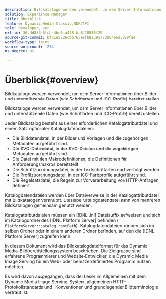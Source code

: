 ```yaml
---
description: Bildkataloge werden verwendet, um dem Server Informationen über Bilder und unterstützende Daten (wie Schriftarten und ICC-Profile) bereitzustellen.
solution: Experience Manager
title: Überblick
feature: Dynamic Media Classic,SDK/API
role: Developer,User
exl-id: 36cdd833-6fcb-4be6-a4f8-ba8d20580f29
source-git-commit: bf31e5226cbb763e2fb82391772b64e5d5c89fae
workflow-type: tm+mt
source-wordcount: '274'
ht-degree: 0%

---
```


# Überblick{#overview}

Bildkataloge werden verwendet, um dem Server Informationen über Bilder und unterstützende Daten (wie Schriftarten und ICC-Profile) bereitzustellen.

Bildkataloge werden verwendet, um dem Server Informationen über Bilder und unterstützende Daten (wie Schriftarten und ICC-Profile) bereitzustellen.

Jeder Bildkatalog besteht aus einer erforderlichen Katalogattributdatei und einem Satz optionaler Katalogdatendateien:

* Die Bilddatendatei, in der Bilder und Vorlagen und die zugehörigen Metadaten aufgeführt sind.
* Die SVG-Datendatei, in der SVG-Dateien und die zugehörigen Metadaten aufgeführt sind.
* Die Datei mit den Makrodefinitionen, die Definitionen für Anforderungsmakros bereitstellt.
* Die Schriftzuordnungsdatei, in der Textschriftarten nachverfolgt werden.
* Die Profilzuordnungsdatei, in der ICC-Farbprofile aufgeführt sind.
* Die Regelsatzdatei, die Regeln zur Vorverarbeitung von HTTP-Anfragen definiert.

Katalogdatendateien werden über Dateiverweise in der Katalogattributdatei mit Bildkatalogen verknüpft. Dieselbe Katalogdatendatei kann von mehreren Bildkatalogen gemeinsam genutzt werden.

Katalogattributdateien müssen ein [!DNL .ini] Dateisuffix aufweisen und sich im Katalogordner des [!DNL Platform Server] befinden ( `PlatformServer::catalog.rootPath`). Katalogdatendateien können sich im selben Ordner oder in einem anderen Ordner befinden, auf den die [!DNL Platform Server] zugreifen kann.

In diesem Dokument wird das Bildkatalogdateiformat für das Dynamic Media-Bildbereitstellungssystem beschrieben. Die Zielgruppe sind erfahrene Programmierer und Website-Entwickler, die Dynamic Media Image Serving für ein Web- oder benutzerdefiniertes Programm nutzen möchten.

Es wird davon ausgegangen, dass der Leser im Allgemeinen mit dem Dynamic Media Image Serving-System, allgemeinen HTTP-Protokollstandards und -Konventionen und grundlegender Bildterminologie vertraut ist.
